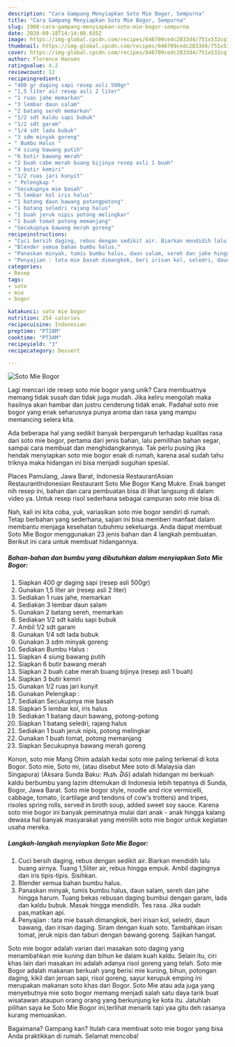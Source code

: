 ```yaml
---
description: "Cara Gampang Menyiapkan Soto Mie Bogor, Sempurna"
title: "Cara Gampang Menyiapkan Soto Mie Bogor, Sempurna"
slug: 1908-cara-gampang-menyiapkan-soto-mie-bogor-sempurna
date: 2020-09-18T14:14:08.035Z
image: https://img-global.cpcdn.com/recipes/646709cedc2833d4/751x532cq70/soto-mie-bogor-foto-resep-utama.jpg
thumbnail: https://img-global.cpcdn.com/recipes/646709cedc2833d4/751x532cq70/soto-mie-bogor-foto-resep-utama.jpg
cover: https://img-global.cpcdn.com/recipes/646709cedc2833d4/751x532cq70/soto-mie-bogor-foto-resep-utama.jpg
author: Florence Hansen
ratingvalue: 4.2
reviewcount: 12
recipeingredient:
- "400 gr daging sapi resep asli 500gr"
- "1,5 liter air resep asli 2 liter"
- "1 ruas jahe memarkan"
- "3 lembar daun salam"
- "2 batang sereh memarkan"
- "1/2 sdt kaldu sapi bubuk"
- "1/2 sdt garam"
- "1/4 sdt lada bubuk"
- "3 sdm minyak goreng"
- " Bumbu Halus "
- "4 siung bawang putih"
- "6 butir bawang merah"
- "2 buah cabe merah buang bijinya resep asli 1 buah"
- "3 butir kemiri"
- "1/2 ruas jari kunyit"
- " Pelengkap "
- "Secukupnya mie basah"
- "5 lembar kol iris halus"
- "1 batang daun bawang potongpotong"
- "1 batang seledri rajang halus"
- "1 buah jeruk nipis potong melingkar"
- "1 buah tomat potong memanjang"
- "Secukupnya bawang merah goreng"
recipeinstructions:
- "Cuci bersih daging, rebus dengan sedikit air. Biarkan mendidih lalu buang airnya. Tuang 1,5liter air, rebus hingga empuk. Ambil dagingnya dan iris tipis-tipis. Sisihkan."
- "Blender semua bahan bumbu halus."
- "Panaskan minyak, tumis bumbu halus, daun salam, sereh dan jahe hingga harum. Tuang bekas rebusan daging bumbui dengan garam, lada dan kaldu bubuk. Masak hingga mendidih. Tes rasa. Jika sudah pas,matikan api."
- "Penyajian : tata mie basah dimangkok, beri irisan kol, seledri, daun bawang, dan irisan daging. Siram dengan kuah soto. Tambahkan irisan tomat, jeruk nipis dan taburi dengan bawang goreng. Sajikan hangat."
categories:
- Resep
tags:
- soto
- mie
- bogor

katakunci: soto mie bogor 
nutrition: 254 calories
recipecuisine: Indonesian
preptime: "PT28M"
cooktime: "PT34M"
recipeyield: "3"
recipecategory: Dessert

---
```



![Soto Mie Bogor](https://img-global.cpcdn.com/recipes/646709cedc2833d4/751x532cq70/soto-mie-bogor-foto-resep-utama.jpg)

Lagi mencari ide resep soto mie bogor yang unik? Cara membuatnya memang tidak susah dan tidak juga mudah. Jika keliru mengolah maka hasilnya akan hambar dan justru cenderung tidak enak. Padahal soto mie bogor yang enak seharusnya punya aroma dan rasa yang mampu memancing selera kita.

Ada beberapa hal yang sedikit banyak berpengaruh terhadap kualitas rasa dari soto mie bogor, pertama dari jenis bahan, lalu pemilihan bahan segar, sampai cara membuat dan menghidangkannya. Tak perlu pusing jika hendak menyiapkan soto mie bogor enak di rumah, karena asal sudah tahu triknya maka hidangan ini bisa menjadi suguhan spesial.

Places Pamulang, Jawa Barat, Indonesia RestaurantAsian RestaurantIndonesian Restaurant Soto Mie Bogor Kang Mukre. Enak banget nih resep ini, bahan dan cara pembuatan bisa di lihat langsung di dalam video ya. Untuk resep risol sederhana sebagai campuran soto mie bisa di.


Nah, kali ini kita coba, yuk, variasikan soto mie bogor sendiri di rumah. Tetap berbahan yang sederhana, sajian ini bisa memberi manfaat dalam membantu menjaga kesehatan tubuhmu sekeluarga. Anda dapat membuat Soto Mie Bogor menggunakan 23 jenis bahan dan 4 langkah pembuatan. Berikut ini cara untuk membuat hidangannya.

<!--inarticleads1-->

##### Bahan-bahan dan bumbu yang dibutuhkan dalam menyiapkan Soto Mie Bogor:

1. Siapkan 400 gr daging sapi (resep asli 500gr)
1. Gunakan 1,5 liter air (resep asli 2 liter)
1. Sediakan 1 ruas jahe, memarkan
1. Sediakan 3 lembar daun salam
1. Gunakan 2 batang sereh, memarkan
1. Sediakan 1/2 sdt kaldu sapi bubuk
1. Ambil 1/2 sdt garam
1. Gunakan 1/4 sdt lada bubuk
1. Gunakan 3 sdm minyak goreng
1. Sediakan  Bumbu Halus :
1. Siapkan 4 siung bawang putih
1. Siapkan 6 butir bawang merah
1. Siapkan 2 buah cabe merah buang bijinya (resep asli 1 buah)
1. Siapkan 3 butir kemiri
1. Gunakan 1/2 ruas jari kunyit
1. Gunakan  Pelengkap :
1. Sediakan Secukupnya mie basah
1. Siapkan 5 lembar kol, iris halus
1. Sediakan 1 batang daun bawang, potong-potong
1. Siapkan 1 batang seledri, rajang halus
1. Sediakan 1 buah jeruk nipis, potong melingkar
1. Gunakan 1 buah tomat, potong memanjang
1. Siapkan Secukupnya bawang merah goreng


Konon, soto mie Mang Ohim adalah kedai soto mie paling terkenal di kota Bogor. Soto mie, Soto mi, (atau disebut Mee soto di Malaysia dan Singapura) (Aksara Sunda Baku: ᮞᮧᮒᮧ ᮙᮤᮈ) adalah hidangan mi berkuah kaldu berbumbu yang lazim ditemukan di Indonesia lebih tepatnya di Sunda, Bogor, Jawa Barat. Soto mie bogor style, noodle and rice vermicelli, cabbage, tomato, (cartilage and tendons of cow&#39;s trotters) and tripes, risoles spring rolls, served in broth soup, added sweet soy sauce. Karena soto mie bogor ini banyak peminatnya mulai dari anak - anak hingga kalang dewasa hal banyak masyarakat yang memilih soto mie bogor untuk kegiatan usaha mereka. 

<!--inarticleads2-->

##### Langkah-langkah menyiapkan Soto Mie Bogor:

1. Cuci bersih daging, rebus dengan sedikit air. Biarkan mendidih lalu buang airnya. Tuang 1,5liter air, rebus hingga empuk. Ambil dagingnya dan iris tipis-tipis. Sisihkan.
1. Blender semua bahan bumbu halus.
1. Panaskan minyak, tumis bumbu halus, daun salam, sereh dan jahe hingga harum. Tuang bekas rebusan daging bumbui dengan garam, lada dan kaldu bubuk. Masak hingga mendidih. Tes rasa. Jika sudah pas,matikan api.
1. Penyajian : tata mie basah dimangkok, beri irisan kol, seledri, daun bawang, dan irisan daging. Siram dengan kuah soto. Tambahkan irisan tomat, jeruk nipis dan taburi dengan bawang goreng. Sajikan hangat.


Soto mie bogor adalah varian dari masakan soto daging yang menambahkan mie kuning dan bihun ke dalam kuah kaldu. Selain itu, ciri khas lain dari masakan ini adalah adanya risol goreng yang telah. Soto mie Bogor adalah makanan berkuah yang berisi mie kuning, bihun, potongan daging, kikil dan jeroan sapi, risol goreng, sayur kerupuk emping ini merupakan makanan soto khas dari Bogor. Soto Mie atau ada juga yang menyebutnya mie soto bogor memang menjadi salah satu daya tarik buat wisatawan ataupun orang orang yang berkunjung ke kota itu. Jatuhlah pilihan saya ke Soto Mie Bogor ini,terlihat menarik tapi yaa gitu deh rasanya kurang memuaskan. 

Bagaimana? Gampang kan? Itulah cara membuat soto mie bogor yang bisa Anda praktikkan di rumah. Selamat mencoba!
